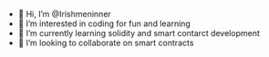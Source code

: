 - 👋 Hi, I’m @Irishmeninner
- 👀 I’m interested in coding for fun and learning
- 🌱 I’m currently learning solidity and smart contarct development 
- 💞️ I’m looking to collaborate on smart contracts

<!---
Irishmeninner/Irishmeninner is a ✨ special ✨ repository because its `README.md` (this file) appears on your GitHub profile.
You can click the Preview link to take a look at your changes.
--->
